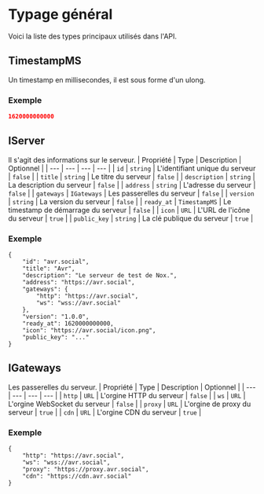 # Typage général

Voici la liste des types principaux utilisés dans l'API.

## TimestampMS

Un timestamp en millisecondes, il est sous forme d'un ulong.

### Exemple
```json
1620000000000
```

## IServer

Il s'agit des informations sur le serveur.
| Propriété | Type | Description | Optionnel |
| --- | --- | --- | --- |
| `id` | `string` | L'identifiant unique du serveur | `false` |
| `title` | `string` | Le titre du serveur | `false` |
| `description` | `string` | La description du serveur | `false` |
| `address` | `string` | L'adresse du serveur | `false` |
| `gateways` | `IGateways` | Les passerelles du serveur | `false` |
| `version` | `string` | La version du serveur | `false` |
| `ready_at` | `TimestampMS` | Le timestamp de démarrage du serveur | `false` |
| `icon` | `URL` | L'URL de l'icône du serveur | `true` |
| `public_key` | `string` | La clé publique du serveur | `true` |

### Exemple
```jsonc
{
    "id": "avr.social",
    "title": "Avr",
    "description": "Le serveur de test de Nox.",
    "address": "https://avr.social",
    "gateways": {
        "http": "https://avr.social",
        "ws": "wss://avr.social"
    },
    "version": "1.0.0",
    "ready_at": 1620000000000,
    "icon": "https://avr.social/icon.png",
    "public_key": "..."
}
```

## IGateways

Les passerelles du serveur.
| Propriété | Type | Description | Optionnel |
| --- | --- | --- | --- |
| `http` | `URL` | L'orgine HTTP du serveur | `false` |
| `ws` | `URL` | L'orgine WebSocket du serveur | `false` |
| `proxy` | `URL` | L'orgine de proxy du serveur | `true` |
| `cdn` | `URL` | L'orgine CDN du serveur | `true` |

### Exemple
```jsonc
{
    "http": "https://avr.social",
    "ws": "wss://avr.social",
    "proxy": "https://proxy.avr.social",
    "cdn": "https://cdn.avr.social"
}